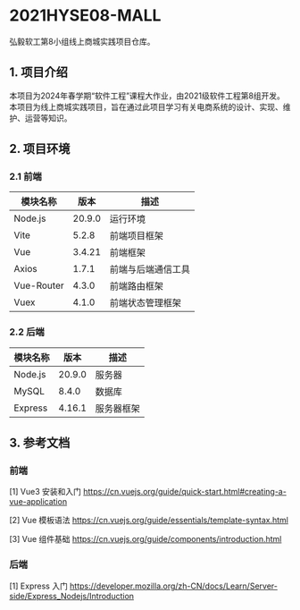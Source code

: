 # 2021HYSE08-MALL

弘毅软工第8小组线上商城实践项目仓库。

## 1. 项目介绍

本项目为2024年春学期“软件工程”课程大作业，由2021级软件工程第8组开发。
本项目为线上商城实践项目，旨在通过此项目学习有关电商系统的设计、实现、维护、运营等知识。

## 2. 项目环境

### 2.1 前端

| 模块名称       | 版本     | 描述        |
|------------|--------|-----------|
| Node.js    | 20.9.0 | 运行环境      |
| Vite       | 5.2.8  | 前端项目框架    |
| Vue        | 3.4.21 | 前端框架      |
| Axios      | 1.7.1  | 前端与后端通信工具 |
| Vue-Router | 4.3.0  | 前端路由框架    |
| Vuex       | 4.1.0  | 前端状态管理框架  |


### 2.2 后端

| 模块名称    | 版本     | 描述    |
|---------|--------|-------|
| Node.js | 20.9.0 | 服务器   |
| MySQL   | 8.4.0  | 数据库   |
| Express | 4.16.1 | 服务器框架 |

## 3. 参考文档

### 前端

[1] Vue3 安装和入门 <https://cn.vuejs.org/guide/quick-start.html#creating-a-vue-application>

[2] Vue 模板语法 <https://cn.vuejs.org/guide/essentials/template-syntax.html>

[3] Vue 组件基础 <https://cn.vuejs.org/guide/components/introduction.html>

### 后端

[1] Express 入门 <https://developer.mozilla.org/zh-CN/docs/Learn/Server-side/Express_Nodejs/Introduction>
